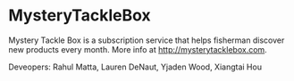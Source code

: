 # MysteryTackleBox
Mystery Tackle Box is a subscription service that helps fisherman discover new products every month. More info at http://mysterytacklebox.com.

Deveopers: Rahul Matta, Lauren DeNaut, Yjaden Wood, Xiangtai Hou